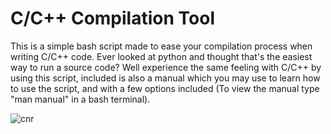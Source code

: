 # C/C++ Compilation Tool

This is a simple bash script made to ease your compilation process when writing C/C++ code. Ever looked at python and thought that's the easiest way to run a source code? Well experience the same feeling with C/C++ by using this script, included is also a manual which you may use to learn how to use the script, and with a few options included (To view the manual type "man manual" in a bash terminal).

![cnr](https://user-images.githubusercontent.com/56861796/96144419-d3100a00-0f0c-11eb-93e7-d599b02f0084.png)
